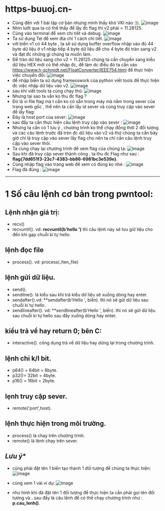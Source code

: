 # https-buuoj.cn-
- Cùng đến với 1 bài tập cơ bản nhưng mình thấy khó VKl nào :)).
![image](https://user-images.githubusercontent.com/130078745/232853635-768fd672-ee9b-43bf-8c13-89145e92b66e.png)
- Nhìn lướt qua ta có thể thấy để lấy đc flag thì v2 phải = 11.28125.
- Cùng vào terminal để xem chi tiết và debug.
![image](https://user-images.githubusercontent.com/130078745/232861621-40dae26c-391f-473c-88fe-1edcdde59476.png)
- Ta sử dụng Tel để xem địa chỉ 1 cách chi tiết.
![image](https://user-images.githubusercontent.com/130078745/232865975-5071c435-b07e-485d-9a3c-2eb46d6adb6d.png)
- với biến v1 có 44 byte , ta sẽ sử dụng buffer overflow nhập vào đủ 44 byte dữ liệu ở v1 nhập tiếp 4 byte dữ liệu để cho 4 byte đó tràn sang v2 và đạt đc những gì chúng ta muốn làm.
- Để tràn dữ liệu sang cho v2 = 11.28125 chúng ta cần chuyển sang kiểu dữ liệu HEX mới có thể nhập đc, để làm dc điều đó ta cần vào https://www.h-schmidt.net/FloatConverter/IEEE754.html để thực hiện việc chuyển đổi:
![image](https://user-images.githubusercontent.com/130078745/232864549-12397262-6118-4ec0-b67f-cb64ae305bec.png)
- để nhập biến ta sử dụng framesswork của python viết tools để thực hiện đc việc nhập dữ liệu vào v2.
![image](https://user-images.githubusercontent.com/130078745/232868952-f3af919d-bd97-44c0-b1c0-f1220e1315e9.png)
- sau khi viết tools ta cùng chạy thử: ![image](https://user-images.githubusercontent.com/130078745/232871261-ebbbc340-0ea9-45c5-96d8-7ddf5281ccc4.png)
- Nhưng tại sao ta vẫn ko thu đc flag ?
- Đó là vì file flag mà t cần ko có sẵn trong máy mà nằm trong sever của trang web gốc , thế nên ta cần lấy id sever và cùng truy cập vào sever để lấy flag:
- Đây là host port của sever: ![image](https://user-images.githubusercontent.com/130078745/232872970-95059415-bbb7-4fe3-aede-cc78b8123c2a.png)
- sau đấy ta cần thực hiện câu lệnh truy cập vào sever : ![image](https://user-images.githubusercontent.com/130078745/232873202-a6bceabc-fee0-479e-8b87-696a8cc8e7a3.png)
- Nhưng ta cần có 1 lưu ý , chương trình ko thể chạy đồng thời 2 đối tượng và các câu lệnh trước đã trèn đc dữ liệu vào v2 và thứ chúng ta cần bây giờ chỉ là truy cập vào sever lấy flag cho nên ta chỉ cần câu lệnh truy cập vào sever thôi.
- Ta cùng chạy lại chương trình để xem flag của chúng ta: ![image](https://user-images.githubusercontent.com/130078745/232873784-f7f2fe5c-8902-4b15-bc7b-670549d5f5f2.png)
- Sau khi đã truy cập sever thành công , ta thu đc Flag như sau : **flag{7dd651f3-23c7-4383-bb86-6981bc3e539e}**.
- Cùng nhập flag vào trang web để xem có đúng ko nhé : ![image](https://user-images.githubusercontent.com/130078745/232874315-6510133a-a673-4557-afa1-60bbbc0e888a.png)
- Flag đã đúng : ![image](https://user-images.githubusercontent.com/130078745/232874462-af6767c0-4d2e-46c0-bc38-276195a75348.png)
---
# 1 Số câu lệnh cơ bản trong pwntool:
  ## Lệnh nhận giá trị:
  - recv() 
  - recvuntil(). vd: **recvuntil(b'hello ')** thì câu lệnh này sẽ lưu giữ liệu cho đến khi gạp chuỗi kí tự hello.
  ## lệnh đọc file
  - process(). vd: process(./ten_file)
  ## lệnh gửi dữ liệu.
  - send().
  - sendline(). là kiểu sau khi trả kiểu dữ liệu sẽ xuống dòng hay enter.
  - sendafter().vd: **sendafter(b'Hello ', biến). thì nó sẽ gửi dữ liệu sau chuỗi kí tự hello.
  - sendlineafter(). vd: **sendlineafter(b'Hello ', biến). thì nó sẽ gửi dữ liệu sau chuỗi kí tự hello sau đấy xuống dòng hay enter.
  ## kiểu trả về hay **return 0; bên C**:
  - interactive(). công dụng trả về dữ liệu hay dừng lại trong chương trình.
  ## lệnh chỉ k/l bit.
  - p64() = 64bit = 8byte.
  - p32()= 32bit = 4byte.
  - p16() = 16bit = 2byte.
  ## lẹnh truy cập sever.
  - remote('port',host).
  ## lệnh thực hiện trong môi trường.
  - process() là chạy trên chương trình.
  - remote() là lệnh chạy trên sever.
  ## *Lưu ý**
  - cũng phải đặt tên 1 biến tạo thành 1 đối tượng để chúng ta thực hiện: ![image](https://user-images.githubusercontent.com/130078745/232883578-8a34bb93-e394-435d-8e9f-3e2ee5f2b968.png)

- cùng xem 1 vài ví dụ: ![image](https://user-images.githubusercontent.com/130078745/232883706-b1a35bd1-2ac8-4633-a3a8-f4b5202fad49.png)

- như hình khi đã đặt tên 1 đối tượng để thực hiện ta cần phải gọi tên đối tương và **.** sau đấy là câu lệnh để có thể chạy chương trình như : **p.cau_lenh()**.
